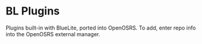 # BL Plugins 
Plugins built-in with BlueLite, ported into OpenOSRS.
To add, enter repo info into the OpenOSRS external manager.
